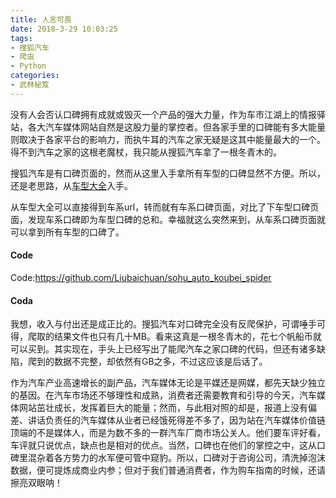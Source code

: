 ```yaml
---
title: 人言可畏
date: 2018-3-29 10:03:25
tags:
- 搜狐汽车
- 爬虫
- Python
categories:
- 武林秘笈
---
```


没有人会否认口碑拥有成就或毁灭一个产品的强大力量，作为车市江湖上的情报驿站，各大汽车媒体网站自然是这股力量的掌控者。但各家手里的口碑能有多大能量则取决于各家平台的影响力，而执牛耳的汽车之家无疑是这其中能量最大的一个。得不到汽车之家的这根老魔杖，我只能从搜狐汽车拿了一根冬青木的。

搜狐汽车是有口碑页面的，然而从这里入手拿所有车型的口碑显然不方便。所以，还是老思路，从[车型大全](https://db.auto.sohu.com/home/)入手。

从车型大全可以直接得到车系url，转而就有车系口碑页面，对比了下车型口碑页面，发现车系口碑即为车型口碑的总和。幸福就这么突然来到，从车系口碑页面就可以拿到所有车型的口碑了。

<!--more -->

#### Code

Code:https://github.com/Liubaichuan/sohu_auto_koubei_spider

#### Coda

我想，收入与付出还是成正比的。搜狐汽车对口碑完全没有反爬保护，可谓唾手可得，爬取的结果文件也只有几十MB。看来这真是一根冬青木的，花七个帆船币就可以买到。其实现在，手头上已经写出了能爬汽车之家口碑的代码，但还有诸多缺陷，爬到的数据不完整，却依然有GB之多，不过这应该是后话了。

作为汽车产业高速增长的副产品，汽车媒体无论是平媒还是网媒，都先天缺少独立的基因。在汽车市场还不够理性和成熟，消费者还需要教育和引导的今天，汽车媒体网站茁壮成长，发挥着巨大的能量；然而，与此相对照的却是，报道上没有偏差、讲话负责任的汽车媒体从业者已经饿死得差不多了，因为站在汽车媒体价值链顶端的不是媒体人，而是为数不多的一群汽车厂商市场公关人。他们要车评好看，车评就只说优点，缺点也是相对的优点。当然，口碑也在他们的掌控之中，这从口碑里混杂着各方势力的水军便可管中窥豹。所以，口碑对于咨询公司，清洗掉泡沫数据，便可提炼成商业内参；但对于我们普通消费者，作为购车指南的时候，还请擦亮双眼呐！